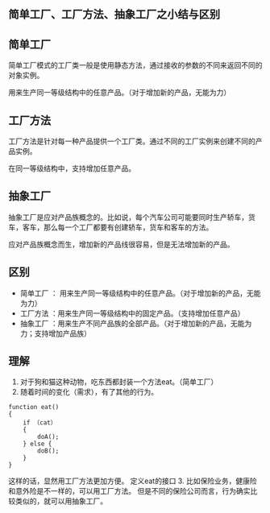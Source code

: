 ## 简单工厂、工厂方法、抽象工厂之小结与区别

## 简单工厂

简单工厂模式的工厂类一般是使用静态方法，通过接收的参数的不同来返回不同的对象实例。

用来生产同一等级结构中的任意产品。（对于增加新的产品，无能为力）

## 工厂方法

工厂方法是针对每一种产品提供一个工厂类。通过不同的工厂实例来创建不同的产品实例。

在同一等级结构中，支持增加任意产品。

## 抽象工厂

抽象工厂是应对产品族概念的。比如说，每个汽车公司可能要同时生产轿车，货车，客车，那么每一个工厂都要有创建轿车，货车和客车的方法。

应对产品族概念而生，增加新的产品线很容易，但是无法增加新的产品。

## 区别

- 简单工厂 ： 用来生产同一等级结构中的任意产品。（对于增加新的产品，无能为力）
- 工厂方法 ：用来生产同一等级结构中的固定产品。（支持增加任意产品） 
- 抽象工厂 ：用来生产不同产品族的全部产品。（对于增加新的产品，无能为力；支持增加产品族）  


## 理解
1. 对于狗和猫这种动物，吃东西都封装一个方法eat。（简单工厂）
2. 随着时间的变化（需求），有了其他的行为。
```
function eat()
{
    if （cat）
    {
        doA();
    } else {
        doB();
    }
}
```
这样的话，显然用工厂方法更加方便。
定义eat的接口
3. 比如保险业务，健康险和意外险是不一样的，可以用工厂方法。
但是不同的保险公司而言，行为确实比较类似的，就可以用抽象工厂。